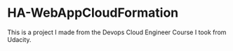 # HA-WebAppCloudFormation

This is a project I made from the Devops Cloud Engineer Course I took from Udacity.
